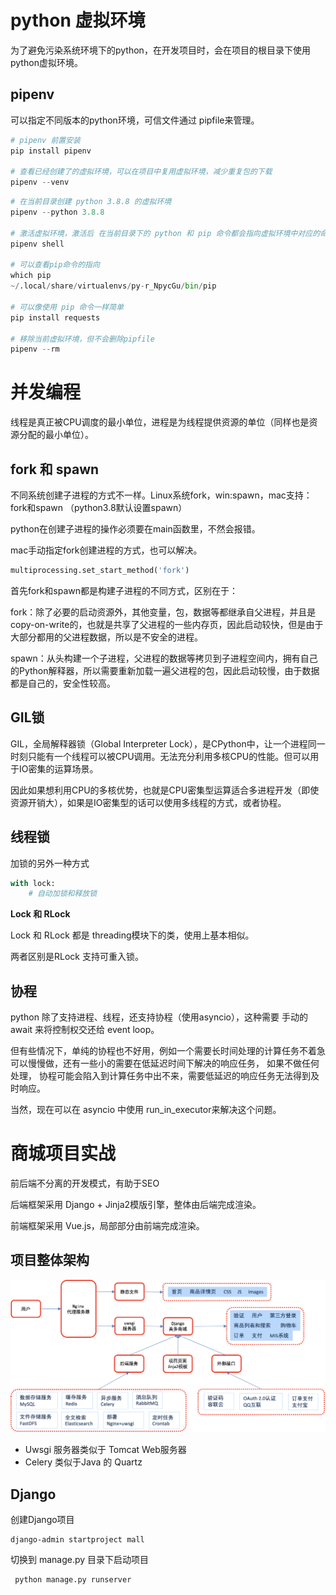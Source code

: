 # python 虚拟环境

为了避免污染系统环境下的python，在开发项目时，会在项目的根目录下使用python虚拟环境。

## pipenv

可以指定不同版本的python环境，可信文件通过 pipfile来管理。

```python
# pipenv 前置安装
pip install pipenv 

# 查看已经创建了的虚拟环境，可以在项目中复用虚拟环境，减少重复包的下载
pipenv --venv 
```

```python
# 在当前目录创建 python 3.8.8 的虚拟环境
pipenv --python 3.8.8 

# 激活虚拟环境，激活后 在当前目录下的 python 和 pip 命令都会指向虚拟环境中对应的命令
pipenv shell 

# 可以查看pip命令的指向
which pip
~/.local/share/virtualenvs/py-r_NpycGu/bin/pip

# 可以像使用 pip 命令一样简单
pip install requests 

# 移除当前虚拟环境，但不会删除pipfile
pipenv --rm
```



# 并发编程

线程是真正被CPU调度的最小单位，进程是为线程提供资源的单位（同样也是资源分配的最小单位）。

## fork 和 spawn 

不同系统创建子进程的方式不一样。Linux系统fork，win:spawn，mac支持：fork和spawn （python3.8默认设置spawn）

python在创建子进程的操作必须要在main函数里，不然会报错。

 mac手动指定fork创建进程的方式，也可以解决。

```python
multiprocessing.set_start_method('fork')
```



首先fork和spawn都是构建子进程的不同方式，区别在于：

fork：除了必要的启动资源外，其他变量，包，数据等都继承自父进程，并且是copy-on-write的，也就是共享了父进程的一些内存页，因此启动较快，但是由于大部分都用的父进程数据，所以是不安全的进程。

spawn：从头构建一个子进程，父进程的数据等拷贝到子进程空间内，拥有自己的Python解释器，所以需要重新加载一遍父进程的包，因此启动较慢，由于数据都是自己的，安全性较高。

## GIL锁

GIL，全局解释器锁（Global Interpreter Lock），是CPython中，让一个进程同一时刻只能有一个线程可以被CPU调用。无法充分利用多核CPU的性能。但可以用于IO密集的运算场景。

因此如果想利用CPU的多核优势，也就是CPU密集型运算适合多进程开发（即使资源开销大），如果是IO密集型的话可以使用多线程的方式，或者协程。



## 线程锁

加锁的另外一种方式

```python
with lock:
	# 自动加锁和释放锁
```

**Lock 和 RLock**

Lock 和 RLock 都是 threading模块下的类，使用上基本相似。

两者区别是RLock 支持可重入锁。



## 协程

python 除了支持进程、线程，还支持协程（使用asyncio），这种需要 手动的 await 来将控制权交还给 event loop。

但有些情况下，单纯的协程也不好用，例如一个需要长时间处理的计算任务不着急可以慢慢做，还有一些小的需要在低延迟时间下解决的响应任务， 如果不做任何处理，  协程可能会陷入到计算任务中出不来，需要低延迟的响应任务无法得到及时响应。

当然，现在可以在 asyncio 中使用 run_in_executor来解决这个问题。





# 商城项目实战

前后端不分离的开发模式，有助于SEO

后端框架采用 Django + Jinja2模版引擎，整体由后端完成渲染。

前端框架采用 Vue.js，局部部分由前端完成渲染。



## 项目整体架构

![img](img/py/18项目架构设计.png)



- Uwsgi 服务器类似于 Tomcat Web服务器
- Celery 类似于Java 的 Quartz

## Django

创建Django项目

```django
django-admin startproject mall
```

切换到 manage.py 目录下启动项目

```python
 python manage.py runserver
```









